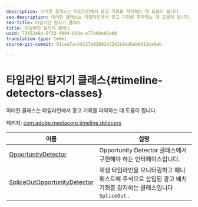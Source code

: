 ```yaml
---
description: 이러한 클래스는 타임라인에서 광고 기회를 파악하는 데 도움이 됩니다.
seo-description: 이러한 클래스는 타임라인에서 광고 기회를 파악하는 데 도움이 됩니다.
seo-title: 타임라인 탐지기 클래스
title: 타임라인 탐지기 클래스
uuid: 73452e8a-5f33-4004-b93a-e77a09a66add
translation-type: tm+mt
source-git-commit: 91cea7acb8127e02b82e5242b9ad6ab0d12ce0eb

---
```



# 타임라인 탐지기 클래스{#timeline-detectors-classes}

이러한 클래스는 타임라인에서 광고 기회를 파악하는 데 도움이 됩니다.

패키지: [com.adobe.mediacore.timeline.detecers](https://help.adobe.com/en_US/primetime/api/psdk/asdoc-dhls_1.4/com/adobe/mediacore/timeline/detectors/package-detail.html)

| 이름 | 설명 |
|---|---|
| [OpportunityDetector](https://help.adobe.com/en_US/primetime/api/psdk/asdoc-dhls_1.4/com/adobe/mediacore/timeline/detectors/OpportunityDetector.html) | Opportunity Detector 클래스에서 구현해야 하는 인터페이스입니다. |
| [SpliceOutOpportunityDetector](https://help.adobe.com/en_US/primetime/api/psdk/asdoc-dhls_1.4/com/adobe/mediacore/timeline/detectors/SpliceOutOpportunityDetector.html) | 재생 타임라인을 모니터링하고 매니페스트에 주석으로 삽입된 광고 배치 기회를 감지하는 클래스입니다 `SpliceOut` . |